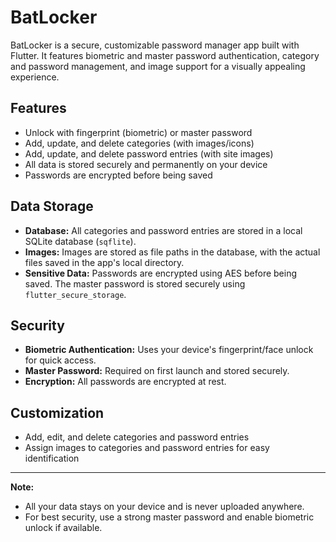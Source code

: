 # BatLocker

BatLocker is a secure, customizable password manager app built with Flutter. It features biometric and master password authentication, category and password management, and image support for a visually appealing experience.

## Features
- Unlock with fingerprint (biometric) or master password
- Add, update, and delete categories (with images/icons)
- Add, update, and delete password entries (with site images)
- All data is stored securely and permanently on your device
- Passwords are encrypted before being saved

## Data Storage
- **Database:** All categories and password entries are stored in a local SQLite database (`sqflite`).
- **Images:** Images are stored as file paths in the database, with the actual files saved in the app's local directory.
- **Sensitive Data:** Passwords are encrypted using AES before being saved. The master password is stored securely using `flutter_secure_storage`.

## Security
- **Biometric Authentication:** Uses your device's fingerprint/face unlock for quick access.
- **Master Password:** Required on first launch and stored securely.
- **Encryption:** All passwords are encrypted at rest.

## Customization
- Add, edit, and delete categories and password entries
- Assign images to categories and password entries for easy identification

---

**Note:**
- All your data stays on your device and is never uploaded anywhere.
- For best security, use a strong master password and enable biometric unlock if available. 